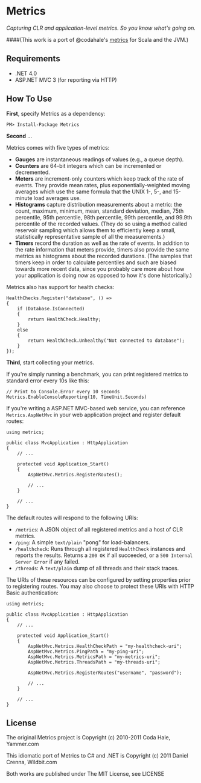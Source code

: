 Metrics
=======

*Capturing CLR and application-level metrics. So you know what's going on.*

####(This work is a port of @codahale's [metrics](http://github.com/codahale/metrics) for Scala and the JVM.)

Requirements
------------
* .NET 4.0
* ASP.NET MVC 3 (for reporting via HTTP)

How To Use
----------
**First**, specify Metrics as a dependency:

    PM> Install-Package Metrics

**Second** ...

Metrics comes with five types of metrics:

* **Gauges** are instantaneous readings of values (e.g., a queue depth).
* **Counters** are 64-bit integers which can be incremented or decremented.
* **Meters** are increment-only counters which keep track of the rate of events.
  They provide mean rates, plus exponentially-weighted moving averages which
  use the same formula that the UNIX 1-, 5-, and 15-minute load averages use.
* **Histograms** capture distribution measurements about a metric: the count,
  maximum, minimum, mean, standard deviation, median, 75th percentile, 95th
  percentile, 98th percentile, 99th percentile, and 99.9th percentile of the
  recorded values. (They do so using a method called reservoir sampling which
  allows them to efficiently keep a small, statistically representative sample
  of all the measurements.)
* **Timers** record the duration as well as the rate of events. In addition to
  the rate information that meters provide, timers also provide the same metrics
  as histograms about the recorded durations. (The samples that timers keep in
  order to calculate percentiles and such are biased towards more recent data,
  since you probably care more about how your application is doing *now* as
  opposed to how it's done historically.)

Metrics also has support for health checks:

	HealthChecks.Register("database", () =>
	{
		if (Database.IsConnected)
		{
			return HealthCheck.Healthy;
		}
		else
		{
			return HealthCheck.Unhealthy("Not connected to database");
		}
	});

**Third**, start collecting your metrics.

If you're simply running a benchmark, you can print registered metrics to 
standard error every 10s like this:

	// Print to Console.Error every 10 seconds
    Metrics.EnableConsoleReporting(10, TimeUnit.Seconds) 

If you're writing a ASP.NET MVC-based web service, you can reference `Metrics.AspNetMvc` in
your web application project and register default routes:

	using metrics;

	public class MvcApplication : HttpApplication
    {
        // ...
		
		protected void Application_Start()
        {
            AspNetMvc.Metrics.RegisterRoutes();
            
			// ...            
        }

		// ...
    }
    
The default routes will respond to the following URIs:

* `/metrics`: A JSON object of all registered metrics and a host of CLR metrics.
* `/ping`: A simple `text/plain` "pong" for load-balancers.
* `/healthcheck`: Runs through all registered `HealthCheck` instances and reports the results. Returns a `200 OK` if all succeeded, or a `500 Internal Server Error` if any failed.
* `/threads`: A `text/plain` dump of all threads and their stack traces.

The URIs of these resources can be configured by setting properties prior to registering routes.
You may also choose to protect these URIs with HTTP Basic authentication:

	using metrics;

	public class MvcApplication : HttpApplication
    {
        // ...
		
		protected void Application_Start()
        {
			AspNetMvc.Metrics.HealthCheckPath = "my-healthcheck-uri";
            AspNetMvc.Metrics.PingPath = "my-ping-uri";
            AspNetMvc.Metrics.MetricsPath = "my-metrics-uri";
            AspNetMvc.Metrics.ThreadsPath = "my-threads-uri";

            AspNetMvc.Metrics.RegisterRoutes("username", "password");
            
			// ...            
        }

		// ...
    }
		
License
-------
The original Metrics project is Copyright (c) 2010-2011 Coda Hale, Yammer.com

This idiomatic port of Metrics to C# and .NET is Copyright (c) 2011 Daniel Crenna, Wildbit.com

Both works are published under The MIT License, see LICENSE